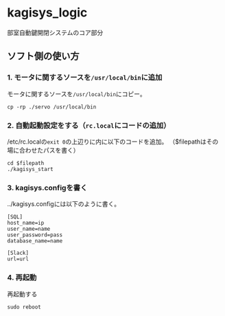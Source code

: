 # kagisys_logic
部室自動鍵開閉システムのコア部分

## ソフト側の使い方
### 1. モータに関するソースを`/usr/local/bin`に追加
モータに関するソースを`/usr/local/bin`にコピー。
```shell:
cp -rp ./servo /usr/local/bin
```

### 2. 自動起動設定をする（`rc.local`にコードの追加）
/etc/rc.localの`exit 0`の上辺りに内に以下のコードを追加。
（$filepathはその場に合わせたパスを書く）
```shell:/etc/rc.local
cd $filepath
./kagisys_start 
```

### 3. kagisys.configを書く
../kagisys.configには以下のように書く。
```
[SQL]
host_name=ip
user_name=name
user_password=pass
database_name=name

[Slack]
url=url
```

### 4. 再起動
再起動する
```shell
sudo reboot
```
